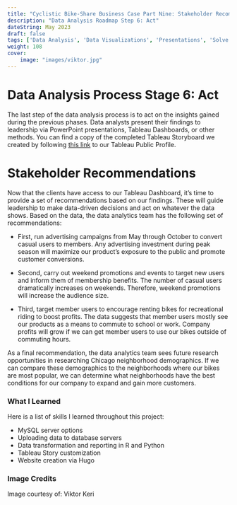 ```yaml
---
title: "Cyclistic Bike-Share Business Case Part Nine: Stakeholder Recommendations"
description: "Data Analysis Roadmap Step 6: Act"
dateString: May 2023
draft: false
tags: ['Data Analysis', 'Data Visualizations', 'Presentations', 'Solve Problems', 'Apply Insights']
weight: 108
cover:
    image: "images/viktor.jpg"
---
```


# Data Analysis Process Stage 6: Act

The last step of the data analysis process is to act on the insights gained during the previous phases. Data analysts present their findings to leadership via PowerPoint presentations, Tableau Dashboards, or other methods. You can find a copy of the completed Tableau Storyboard we created by following [this link](https://public.tableau.com/app/profile/tony.gutierrez) to our Tableau Public Profile.

# Stakeholder Recommendations

Now that the clients have access to our Tableau Dashboard, it’s time to provide a set of recommendations based on our findings. These will guide leadership to make data-driven decisions and act on whatever the data shows. Based on the data, the data analytics team has the following set of recommendations:

- First, run advertising campaigns from May through October to convert casual users to members. Any advertising investment during peak season will maximize our product’s exposure to the public and promote customer conversions.

- Second, carry out weekend promotions and events to target new users and inform them of membership benefits. The number of casual users dramatically increases on weekends. Therefore, weekend promotions will increase the audience size.

- Third, target member users to encourage renting bikes for recreational riding to boost profits. The data suggests that member users mostly see our products as a means to commute to school or work. Company profits will grow if we can get member users to use our bikes outside of commuting hours.

As a final recommendation, the data analytics team sees future research opportunities in researching Chicago neighborhood demographics. If we can compare these demographics to the neighborhoods where our bikes are most popular, we can determine what neighborhoods have the best conditions for our company to expand and gain more customers.

### What I Learned

Here is a list of skills I learned throughout this project:

- MySQL server options
- Uploading data to database servers
- Data transformation and reporting in R and Python
- Tableau Story customization
- Website creation via Hugo

### Image Credits
Image courtesy of: Viktor Keri